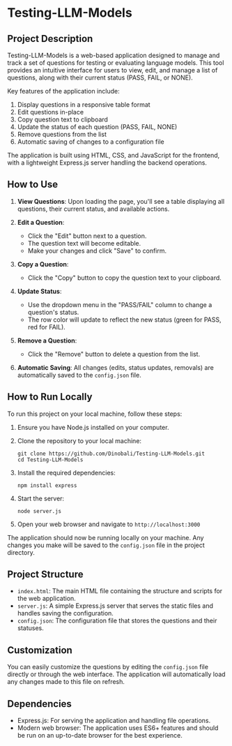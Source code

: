 # Testing-LLM-Models

## Project Description

Testing-LLM-Models is a web-based application designed to manage and track a set of questions for testing or evaluating language models. This tool provides an intuitive interface for users to view, edit, and manage a list of questions, along with their current status (PASS, FAIL, or NONE).

Key features of the application include:

1. Display questions in a responsive table format
2. Edit questions in-place
3. Copy question text to clipboard
4. Update the status of each question (PASS, FAIL, NONE)
5. Remove questions from the list
6. Automatic saving of changes to a configuration file

The application is built using HTML, CSS, and JavaScript for the frontend, with a lightweight Express.js server handling the backend operations.

## How to Use

1. **View Questions**: Upon loading the page, you'll see a table displaying all questions, their current status, and available actions.

2. **Edit a Question**: 
   - Click the "Edit" button next to a question.
   - The question text will become editable.
   - Make your changes and click "Save" to confirm.

3. **Copy a Question**: 
   - Click the "Copy" button to copy the question text to your clipboard.

4. **Update Status**: 
   - Use the dropdown menu in the "PASS/FAIL" column to change a question's status.
   - The row color will update to reflect the new status (green for PASS, red for FAIL).

5. **Remove a Question**: 
   - Click the "Remove" button to delete a question from the list.

6. **Automatic Saving**: All changes (edits, status updates, removals) are automatically saved to the `config.json` file.

## How to Run Locally

To run this project on your local machine, follow these steps:

1. Ensure you have Node.js installed on your computer.

2. Clone the repository to your local machine:
   ```
   git clone https://github.com/Dinobali/Testing-LLM-Models.git
   cd Testing-LLM-Models
   ```

3. Install the required dependencies:
   ```
   npm install express
   ```

4. Start the server:
   ```
   node server.js
   ```

5. Open your web browser and navigate to `http://localhost:3000`

The application should now be running locally on your machine. Any changes you make will be saved to the `config.json` file in the project directory.

## Project Structure

- `index.html`: The main HTML file containing the structure and scripts for the web application.
- `server.js`: A simple Express.js server that serves the static files and handles saving the configuration.
- `config.json`: The configuration file that stores the questions and their statuses.

## Customization

You can easily customize the questions by editing the `config.json` file directly or through the web interface. The application will automatically load any changes made to this file on refresh.

## Dependencies

- Express.js: For serving the application and handling file operations.
- Modern web browser: The application uses ES6+ features and should be run on an up-to-date browser for the best experience.
